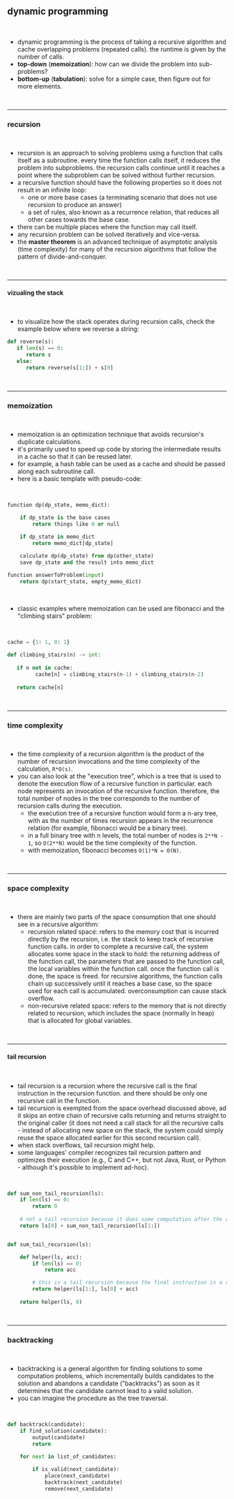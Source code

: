 ## dynamic programming

<br>

* dynamic programming is the process of taking a recursive algorithm and cache overlapping problems (repeated calls). the runtime is given by the number of calls.
* **top-down** (**memoization**): how can we divide the problem into sub-problems?
* **bottom-up** (**tabulation**): solve for a simple case, then figure out for more elements.


<br>

---

### recursion

<br>

* recursion is an approach to solving problems using a function that calls itself as a subroutine. every time the function calls itself, it reduces the problem into subproblems. the recursion calls continue until it reaches a point where the subproblem can be solved without further recursion.
* a recursive function should have the following properties so it does not result in an infinite loop:
   * one or more base cases (a terminating scenario that does not use recursion to produce an answer)
   * a set of rules, also known as a recurrence relation, that reduces all other cases towards the base case.
* there can be multiple places where the function may call itself. 
* any recursion problem can be solved iteratively and vice-versa.
* the **master theorem** is an advanced technique of asymptotic analysis (time complexity) for many of the recursion algorithms that follow the pattern of divide-and-conquer.

<br>

---

#### vizualing the stack

<br>

* to visualize how the stack operates during recursion calls, check the example below where we reverse a string:

```python
def reverse(s):
   if len(s) == 0:
      return s
   else:
      return reverse(s[1:]) + s[0]
```

<br>

---

### memoization

<br>

* memoization is an optimization technique that avoids recursion's duplicate calculations.
* it's primarily used to speed up code by storing the intermediate results in a cache so that it can be reused later.
* for example, a hash table can be used as a cache and should be passed along each subroutine call.
* here is a basic template with pseudo-code:

<br>

```python
function dp(dp_state, memo_dict):

    if dp_state is the base cases
        return things like 0 or null
    
    if dp_state in memo_dict
        return memo_dict[dp_state]

    calculate dp(dp_state) from dp(other_state)
    save dp_state and the result into memo_dict

function answerToProblem(input) 
    return dp(start_state, empty_memo_dict)
```

<br>

* classic examples where memoization can be used are fibonacci and the "climbing stairs" problem:

<br>

```python
cache = {1: 1, 0: 1}
    
def climbing_stairs(n) -> int:
        
   if n not in cache:
         cache[n] = climbing_stairs(n-1) + climbing_stairs(n-2)
        
   return cache[n]
```

<br>

----

### time complexity

<br>

* the time complexity of a recursion algorithm is the product of the number of recursion invocations and the time complexity of the calculation, `R*O(s)`.
* you can also look at the "execution tree", which is a tree that is used to denote the execution flow of a recursive function in particular. each node represents an invocation of the recursive function. therefore, the total number of nodes in the tree corresponds to the number of recursion calls during the execution.
   * the execution tree of a recursive function would form a n-ary tree, with as the number of times recursion appears in the recurrence relation (for example, fibonacci would be a binary tree).
   * in a full binary tree with n levels, the total number of nodes is `2**N - 1`, so `O(2**N)` would be the time complexity of the function.
   * with memoization, fibonacci becomes `O(1)*N = O(N)`.

<br>

----

### space complexity

<br>

* there are mainly two parts of the space consumption that one should see in a recursive algorithm:
   * recursion related space: refers to the memory cost that is incurred directly by the recursion, i.e. the stack to keep track of recursive function calls. in order to complete a recursive call, the system allocates some space in the stack to hold: the returning address of the function call, the parameters that are passed to the function call, the local variables within the function call. once the function call is done, the space is freed. for recursive algorithms, the function calls chain up successively until it reaches a base case, so the space used for each call is accumulated. overconsumption can cause stack overflow.
   * non-recursive related space: refers to the memory that is not directly related to recursion, which includes the space (normally in heap) that is allocated for global variables.
 
<br>

---

#### tail recursion

<br>

* tail recursion is a recursion where the recursive call is the final instruction in the recursion function. and there should be only one recursive call in the function.
* tail recursion is exempted from the space overhead discussed above, ad it skips an entire chain of recursive calls returning and returns straight to the original caller (it does not need a call stack for all the recursive calls - instead of allocating new space on the stack, the system could simply reuse the space allocated earlier for this second recursion call).
* when stack overflows, tail recursion might help.
* some languages' compiler recognizes tail recursion pattern and optimizes their execution (e.g., C and C++, but not Java, Rust, or Python - although it's possible to implement ad-hoc).

<br>

```python
def sum_non_tail_recursion(ls):
    if len(ls) == 0:
        return 0
    
    # not a tail recursion because it does some computation after the recursive call returned
    return ls[0] + sum_non_tail_recursion(ls[1:])


def sum_tail_recursion(ls):

    def helper(ls, acc):
        if len(ls) == 0:
            return acc

        # this is a tail recursion because the final instruction is a recursive call
        return helper(ls[1:], ls[0] + acc)
    
    return helper(ls, 0)
```

<br>

---

### backtracking

<br>

* backtracking is a general algorithm for finding solutions to some computation problems, which incrementally builds candidates to the solution and abandons a candidate ("backtracks") as soon as it determines that the candidate cannot lead to a valid solution.
* you can imagine the procedure as the tree traversal.

<br>

```python
def backtrack(candidate):
    if find_solution(candidate):
        output(candidate)
        return
    
    for next in list_of_candidates:

        if is_valid(next_candidate):
            place(next_candidate)
            backtrack(next_candidate)
            remove(next_candidate)
````

 
